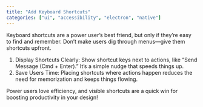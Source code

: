 ```yaml
---
title: "Add Keyboard Shortcuts"
categories: ["ui", "accessibility", "electron", "native"]
---
```


Keyboard shortcuts are a power user’s best friend, but only if they’re easy to find and remember. Don’t make users dig through menus—give them shortcuts upfront.

1. Display Shortcuts Clearly: Show shortcut keys next to actions, like “Send Message (Cmd + Enter).” It’s a simple nudge that speeds things up.
2. Save Users Time: Placing shortcuts where actions happen reduces the need for memorization and keeps things flowing.

Power users love efficiency, and visible shortcuts are a quick win for boosting productivity in your design!

